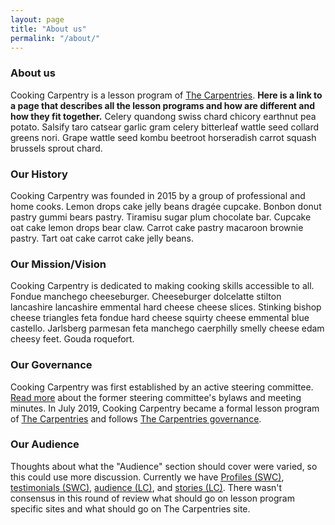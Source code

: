 ```yaml
---
layout: page
title: "About us"
permalink: "/about/"
---
```



### About us
Cooking Carpentry is a lesson program of [The Carpentries](https://carpentries.org). **Here is a link to a page that describes all the lesson programs and how are different and how they fit together.**  Celery quandong swiss chard chicory earthnut pea potato. Salsify taro catsear garlic gram celery bitterleaf wattle seed collard greens nori. Grape wattle seed kombu beetroot horseradish carrot squash brussels sprout chard.

### Our History
Cooking Carpentry was founded in 2015 by a group of professional and home cooks. Lemon drops cake jelly beans dragée cupcake. Bonbon donut pastry gummi bears pastry. Tiramisu sugar plum chocolate bar. Cupcake oat cake lemon drops bear claw. Carrot cake pastry macaroon brownie pastry. Tart oat cake carrot cake jelly beans.

### Our Mission/Vision
Cooking Carpentry is dedicated to making cooking skills accessible to all.  Fondue manchego cheeseburger. Cheeseburger dolcelatte stilton lancashire lancashire emmental hard cheese cheese slices. Stinking bishop cheese triangles feta fondue hard cheese squirty cheese emmental blue castello. Jarlsberg parmesan feta manchego caerphilly smelly cheese edam cheesy feet. Gouda roquefort.

### Our Governance
Cooking Carpentry was first established by an active steering committee.  [Read more](#) about the former steering committee's bylaws and meeting minutes.  In July 2019, Cooking Carpentry became a formal lesson program of [The Carpentries](https://carpentries.org) and follows [The Carpentries governance](https://carpentries.org/governance/). 


### Our Audience
Thoughts about what the "Audience" section should cover were varied, so this could use more discussion.  Currently we have [Profiles (SWC)](https://software-carpentry.org/audience/), [testimonials (SWC)](https://software-carpentry.org/testimonials/), [audience (LC)](https://librarycarpentry.org/audience/), and [stories (LC)](https://librarycarpentry.org/our-stories/).  There wasn't consensus in this round of review what should go on lesson program specific sites and what should go on The Carpentries site. 